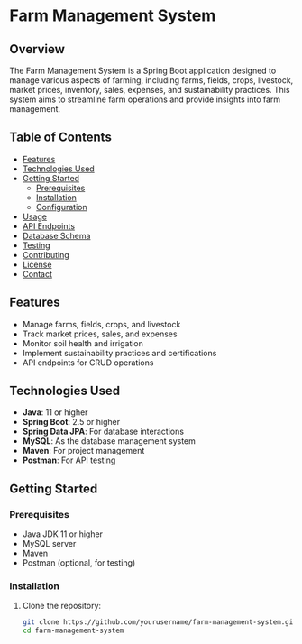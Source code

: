 # Farm Management System

## Overview
The Farm Management System is a Spring Boot application designed to manage various aspects of farming, including farms, fields, crops, livestock, market prices, inventory, sales, expenses, and sustainability practices. This system aims to streamline farm operations and provide insights into farm management.

## Table of Contents
- [Features](#features)
- [Technologies Used](#technologies-used)
- [Getting Started](#getting-started)
    - [Prerequisites](#prerequisites)
    - [Installation](#installation)
    - [Configuration](#configuration)
- [Usage](#usage)
- [API Endpoints](#api-endpoints)
- [Database Schema](#database-schema)
- [Testing](#testing)
- [Contributing](#contributing)
- [License](#license)
- [Contact](#contact)

## Features
- Manage farms, fields, crops, and livestock
- Track market prices, sales, and expenses
- Monitor soil health and irrigation
- Implement sustainability practices and certifications
- API endpoints for CRUD operations

## Technologies Used
- **Java**: 11 or higher
- **Spring Boot**: 2.5 or higher
- **Spring Data JPA**: For database interactions
- **MySQL**: As the database management system
- **Maven**: For project management
- **Postman**: For API testing

## Getting Started

### Prerequisites
- Java JDK 11 or higher
- MySQL server
- Maven
- Postman (optional, for testing)

### Installation
1. Clone the repository:
   ```bash
   git clone https://github.com/yourusername/farm-management-system.git
   cd farm-management-system
